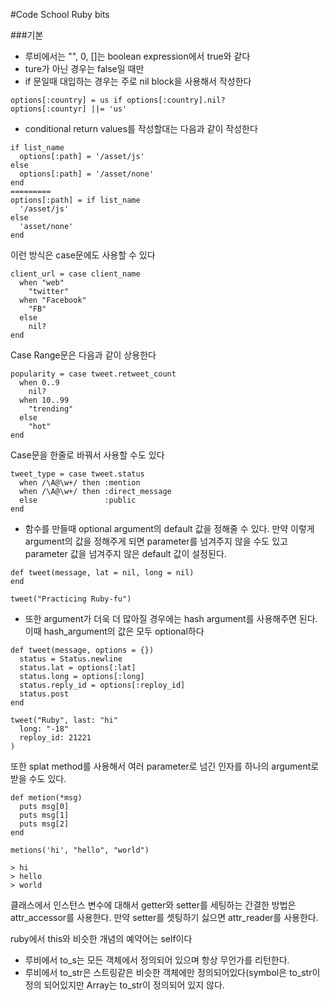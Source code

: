 #Code School Ruby bits



###기본

- 루비에서는 "", 0, []는 boolean expression에서 true와 같다
- ture가 아닌 경우는 false일 때만
- if 문일때 대입하는 경우는 주로 nil block을 사용해서 작성한다

~~~
options[:country] = us if options[:country].nil?
options[:countyr] ||= 'us'
~~~

- conditional return values를 작성할대는 다음과 같이 작성한다

~~~
if list_name
  options[:path] = '/asset/js'
else
  options[:path] = '/asset/none'
end
=========
options[:path] = if list_name
  '/asset/js'
else
  'asset/none'
end
~~~

이런 방식은 case문에도 사용할 수 있다
~~~
client_url = case client_name
  when "web"
    "twitter"
  when "Facebook"
    "FB"
  else
    nil?
end
~~~

Case Range문은 다음과 같이 상용한다

~~~
popularity = case tweet.retweet_count
  when 0..9
    nil?
  when 10..99
    "trending"
  else
    "hot"
end
~~~

Case문을 한줄로 바꿔서 사용할 수도 있다

~~~
tweet_type = case tweet.status
  when /\A@\w+/ then :mention
  when /\A@\w+/ then :direct_message
  else               :public
end
~~~

- 함수를 만들때 optional argument의 default 값을 정해줄 수 있다. 만약 이렇게 argument의 값을 정해주게 되면 parameter를 넘겨주지 않을 수도 있고 parameter 값을 넘겨주지 않은 default 값이 설정된다.

~~~
def tweet(message, lat = nil, long = nil)
end

tweet("Practicing Ruby-fu")
~~~

- 또한 argument가 더욱 더 많아질 경우에는 hash argument를 사용해주면 된다. 이때 hash_argument의 값은 모두 optional하다

~~~
def tweet(message, options = {})
  status = Status.newline
  status.lat = options[:lat]
  status.long = options[:long]
  status.reply_id = options[:reploy_id]
  status.post
end

tweet("Ruby", last: "hi"
  long: "-18"
  reploy_id: 21221
)
~~~

또한 splat method를 사용해서 여러 parameter로 넘긴 인자를 하나의 argument로 받을 수도 있다.

~~~
def metion(*msg)
  puts msg[0]
  puts msg[1]
  puts msg[2]
end

metions('hi', "hello", "world")

> hi
> hello
> world
~~~

클래스에서 인스턴스 변수에 대해서 getter와 setter를 세팅하는 간결한 방법은 attr_accessor를 사용한다. 만약 setter를 셋팅하기 싫으면 attr_reader를 사용한다.

ruby에서 this와 비슷한 개념의 예약어는 self이다

- 루비에서 to_s는 모든 객체에서 정의되어 있으며 항상 무언가를 리턴한다.
- 루비에서 to_str은 스트링같은 비슷한 객체에만 정의되어있다(symbol은 to_str이 정의 되어있지만 Array는 to_str이 정의되어 있지 않다.
